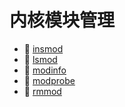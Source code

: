 # 内核模块管理

- 📄 [insmod](insmod.md)
- 📄 [lsmod](lsmod.md)
- 📄 [modinfo](modinfo.md)
- 📄 [modprobe](modprobe.md)
- 📄 [rmmod](rmmod.md)

‍

‍
